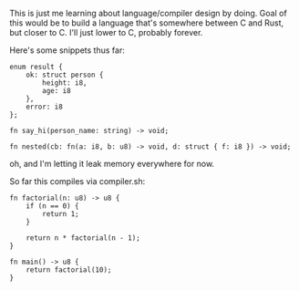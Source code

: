 This is just me learning about language/compiler design by doing. Goal of this would be to build a language that's somewhere between C and Rust, but closer to C. I'll just lower to C, probably forever.

Here's some snippets thus far:
```
enum result {
    ok: struct person {
        height: i8,
        age: i8
    },
    error: i8
};

fn say_hi(person_name: string) -> void;

fn nested(cb: fn(a: i8, b: u8) -> void, d: struct { f: i8 }) -> void;
```

oh, and I'm letting it leak memory everywhere for now.

So far this compiles via compiler.sh:
```
fn factorial(n: u8) -> u8 {
    if (n == 0) {
        return 1;
    }

    return n * factorial(n - 1);
}

fn main() -> u8 {
    return factorial(10);
}
```
